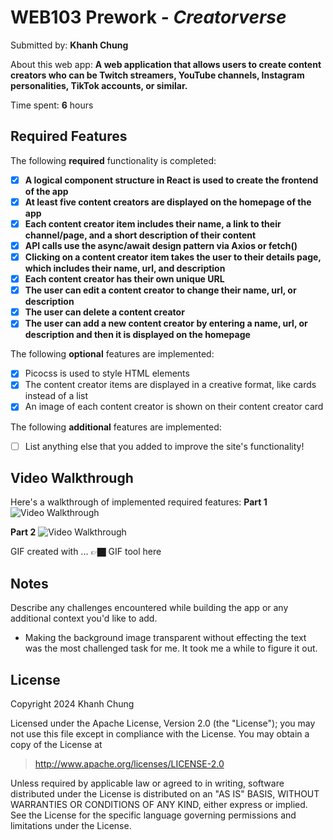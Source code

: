 # WEB103 Prework - *Creatorverse*

Submitted by: **Khanh Chung**

About this web app: **A web application that allows users to create content creators who can be Twitch streamers, YouTube channels, Instagram personalities, TikTok accounts, or similar.**

Time spent: **6** hours

## Required Features

The following **required** functionality is completed:

<!-- 👉🏿👉🏿👉🏿 Make sure to check off completed functionality below -->
- [x] **A logical component structure in React is used to create the frontend of the app**
- [x] **At least five content creators are displayed on the homepage of the app**
- [x] **Each content creator item includes their name, a link to their channel/page, and a short description of their content**
- [x] **API calls use the async/await design pattern via Axios or fetch()**
- [x] **Clicking on a content creator item takes the user to their details page, which includes their name, url, and description**
- [x] **Each content creator has their own unique URL**
- [x] **The user can edit a content creator to change their name, url, or description**
- [x] **The user can delete a content creator**
- [x] **The user can add a new content creator by entering a name, url, or description and then it is displayed on the homepage**

The following **optional** features are implemented:

- [x] Picocss is used to style HTML elements
- [x] The content creator items are displayed in a creative format, like cards instead of a list
- [x] An image of each content creator is shown on their content creator card

The following **additional** features are implemented:

* [ ] List anything else that you added to improve the site's functionality!

## Video Walkthrough

Here's a walkthrough of implemented required features:
**Part 1**
<img src='https://media.giphy.com/media/v1.Y2lkPTc5MGI3NjExNHI4YjBkcjc2cDA0enhjd3BqempkeGVkdTAyaHI0eGx1aWJlY25oeCZlcD12MV9pbnRlcm5hbF9naWZfYnlfaWQmY3Q9Zw/NjmGnsyOvKCPyHsGPo/giphy.gif' title='Video Walkthrough' width='' alt='Video Walkthrough' />

**Part 2**
<img src='https://media.giphy.com/media/v1.Y2lkPTc5MGI3NjExbmtxNjkzaG0yZzVzbmNvcnR3Zmo0am9nZ2l6OGtkdWd4ZnZjODZ4dyZlcD12MV9pbnRlcm5hbF9naWZfYnlfaWQmY3Q9Zw/b0QTqH1O4TmzEZ1hiF/giphy.gif' title='Video Walkthrough' width='' alt='Video Walkthrough' />


<!-- Replace this with whatever GIF tool you used! -->
GIF created with ...  👉🏿 GIF tool here
<!-- Recommended tools:
[Kap](https://getkap.co/) for macOS
[ScreenToGif](https://www.screentogif.com/) for Windows
[peek](https://github.com/phw/peek) for Linux. -->

## Notes

Describe any challenges encountered while building the app or any additional context you'd like to add.
- Making the background image transparent without effecting the text was the most challenged task for me. It took me a while to figure it out.

## License

Copyright 2024 Khanh Chung

Licensed under the Apache License, Version 2.0 (the "License"); you may not use this file except in compliance with the License. You may obtain a copy of the License at

> http://www.apache.org/licenses/LICENSE-2.0

Unless required by applicable law or agreed to in writing, software distributed under the License is distributed on an "AS IS" BASIS, WITHOUT WARRANTIES OR CONDITIONS OF ANY KIND, either express or implied. See the License for the specific language governing permissions and limitations under the License.